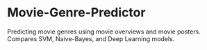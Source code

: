 # Movie-Genre-Predictor
Predicting movie genres using movie overviews and movie posters. Compares SVM, Naive-Bayes, and Deep Learning models.
